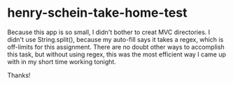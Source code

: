 # henry-schein-take-home-test

Because this app is so small, I didn't bother to creat MVC directories.
I didn't use String.split(), because my auto-fill says it takes a regex, which is off-limits for this assignment.
There are no doubt other ways to accomplish this task, but without using regex, this was the most efficient way I came up with in my short time working tonight.

Thanks!
